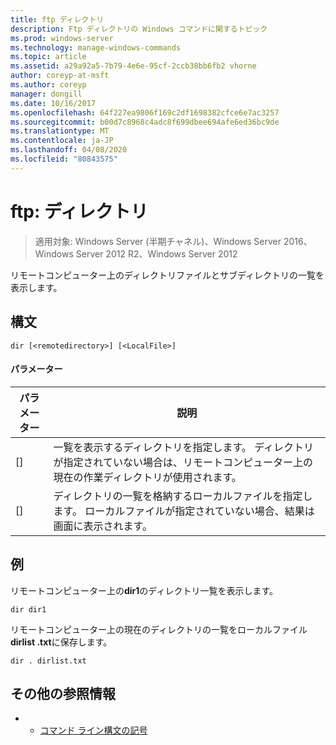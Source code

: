 ```yaml
---
title: ftp ディレクトリ
description: Ftp ディレクトリの Windows コマンドに関するトピック
ms.prod: windows-server
ms.technology: manage-windows-commands
ms.topic: article
ms.assetid: a29a92a5-7b79-4e6e-95cf-2ccb38bb6fb2 vhorne
author: coreyp-at-msft
ms.author: coreyp
manager: dongill
ms.date: 10/16/2017
ms.openlocfilehash: 64f227ea9806f169c2df1698382cfce6e7ac3257
ms.sourcegitcommit: b00d7c8968c4adc8f699dbee694afe6ed36bc9de
ms.translationtype: MT
ms.contentlocale: ja-JP
ms.lasthandoff: 04/08/2020
ms.locfileid: "80843575"
---
```

# <a name="ftp-dir"></a>ftp: ディレクトリ

>適用対象: Windows Server (半期チャネル)、Windows Server 2016、Windows Server 2012 R2、Windows Server 2012

リモートコンピューター上のディレクトリファイルとサブディレクトリの一覧を表示します。   
## <a name="syntax"></a>構文  
```  
dir [<remotedirectory>] [<LocalFile>]  
```  
#### <a name="parameters"></a>パラメーター  
|パラメーター|説明|  
|-------|--------|  
|[<remotedirectory>]|一覧を表示するディレクトリを指定します。 ディレクトリが指定されていない場合は、リモートコンピューター上の現在の作業ディレクトリが使用されます。|  
|[<LocalFile>]|ディレクトリの一覧を格納するローカルファイルを指定します。 ローカルファイルが指定されていない場合、結果は画面に表示されます。|  
## <a name="examples"></a><a name=BKMK_Examples></a>例  
リモートコンピューター上の**dir1**のディレクトリ一覧を表示します。  
```  
dir dir1  
```  
リモートコンピューター上の現在のディレクトリの一覧をローカルファイル**dirlist .txt**に保存します。  
```  
dir . dirlist.txt  
```  
## <a name="additional-references"></a>その他の参照情報  
-   - [コマンド ライン構文の記号](command-line-syntax-key.md)  
